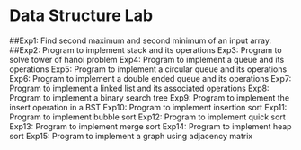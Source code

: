 # Data Structure Lab
##Exp1: Find second maximum and second minimum of an input array.
##Exp2: Program to implement stack and its operations
Exp3: Program to solve tower of hanoi problem
Exp4: Program to implement a queue and its operations
Exp5: Program to implement a circular queue and its operations
Exp6: Program to implement a double ended queue and its operations
Exp7: Program to implement a linked list and its associated operations
Exp8: Program to implement a binary search tree
Exp9: Program to implement the insert operation in a BST
Exp10: Program to implement insertion sort
Exp11: Program to implement bubble sort
Exp12: Program to implement quick sort
Exp13: Program to implement merge sort
Exp14: Program to implement heap sort
Exp15: Program to implement a graph using adjacency matrix
